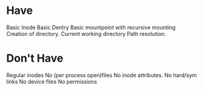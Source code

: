 # Have
Basic Inode
Basic Dentry
Basic mountpoint with recursive mounting
Creation of directory.
Current working directory
Path resolution.


# Don't Have
Regular inodes
No (per process open)files
No inode attributes.
No hard/sym links
No device files
No permissions
